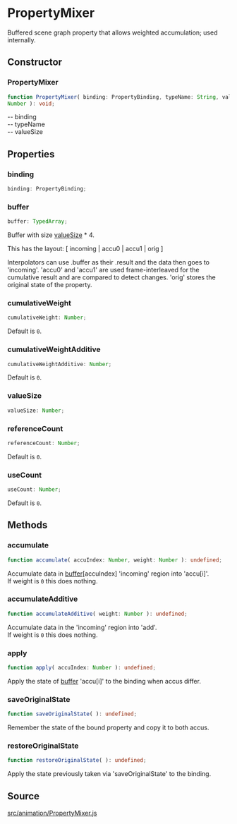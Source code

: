 # PropertyMixer

Buffered scene graph property that allows weighted accumulation; used
internally.

## Constructor

### PropertyMixer

  
  
```ts  
function PropertyMixer( binding: PropertyBinding, typeName: String, valueSize:
Number ): void;  
```  

\-- binding  
\-- typeName  
\-- valueSize  

## Properties

### binding

  
  
```ts  
binding: PropertyBinding;  
```  

### buffer

  
  
```ts  
buffer: TypedArray;  
```  

Buffer with size [valueSize](en\animation\PropertyMixer.html) * 4.  
  
This has the layout: [ incoming | accu0 | accu1 | orig ]  
  
Interpolators can use .buffer as their .result and the data then goes to
'incoming'. 'accu0' and 'accu1' are used frame-interleaved for the cumulative
result and are compared to detect changes. 'orig' stores the original state of
the property.

### cumulativeWeight

  
  
```ts  
cumulativeWeight: Number;  
```  

Default is `0`.

### cumulativeWeightAdditive

  
  
```ts  
cumulativeWeightAdditive: Number;  
```  

Default is `0`.

### valueSize

  
  
```ts  
valueSize: Number;  
```  

### referenceCount

  
  
```ts  
referenceCount: Number;  
```  

Default is `0`.

### useCount

  
  
```ts  
useCount: Number;  
```  

Default is `0`.

## Methods

### accumulate

  
  
```ts  
function accumulate( accuIndex: Number, weight: Number ): undefined;  
```  

Accumulate data in [buffer](#)[accuIndex] 'incoming' region into 'accu[i]'.  
If weight is `0` this does nothing.

### accumulateAdditive

  
  
```ts  
function accumulateAdditive( weight: Number ): undefined;  
```  

Accumulate data in the 'incoming' region into 'add'.  
If weight is `0` this does nothing.

### apply

  
  
```ts  
function apply( accuIndex: Number ): undefined;  
```  

Apply the state of [buffer](#) 'accu[i]' to the binding when accus differ.

### saveOriginalState

  
  
```ts  
function saveOriginalState( ): undefined;  
```  

Remember the state of the bound property and copy it to both accus.

### restoreOriginalState

  
  
```ts  
function restoreOriginalState( ): undefined;  
```  

Apply the state previously taken via 'saveOriginalState' to the binding.

## Source

<a
href="https://github.com/mrdoob/three.js/blob/master/src/animation/PropertyMixer.js">src/animation/PropertyMixer.js</a>

